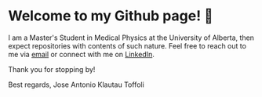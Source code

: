 # Welcome to my Github page! 👋

I am a Master's Student in Medical Physics at the University of Alberta, then expect repositories with contents of such nature. Feel free to reach out to me via [email](mailto:klautaut@ualberta.ca) or connect with me on [LinkedIn](www.linkedin.com/in/josé-antônio-klautau-toffoli-a02a06217).

Thank you for stopping by!

Best regards,
Jose Antonio Klautau Toffoli
<!---
klautauToffoli/klautauToffoli is a ✨ special ✨ repository because its `README.md` (this file) appears on your GitHub profile.
You can click the Preview link to take a look at your changes.
--->
